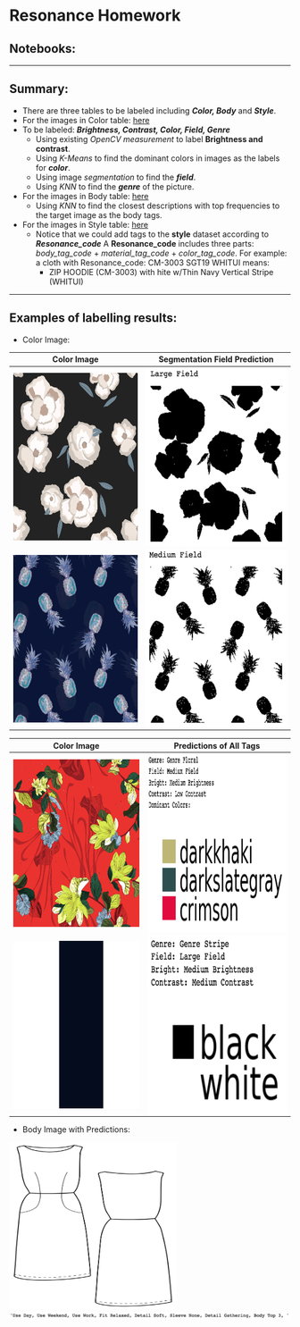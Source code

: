 # Resonance Homework 

## Notebooks: 
___

## Summary:  
  + There are three tables to be labeled including **_Color, Body_** and **_Style_**. 
  + For the images in Color table: [here](./label_color.ipynb)
  + To be labeled: **_Brightness, Contrast, Color, Field, Genre_**
  	+ Using existing *OpenCV measurement* to label **Brightness and contrast**.
  	+ Using *K-Means* to find the dominant colors in images as the labels for **_color_**.
  	+ Using image *segmentation* to find the **_field_**.
  	+ Using *KNN* to find the **_genre_** of the picture. 
  + For the images in Body table: [here](./label_body.ipynb)
  	+ Using *KNN* to find the closest descriptions with top frequencies to the target image as the body tags.
  + For the images in Style table: [here](./label_style.ipynb)
  	+ Notice that we could add tags to the **style** dataset according to **_Resonance_code_**
    A **Resonance_code** includes three parts: *body_tag_code* + *material_tag_code* + *color_tag_code*.
    For example: a cloth with Resonance_code: CM-3003 SGT19 WHITUI means:
		+ ZIP HOODIE (CM-3003) with hite w/Thin Navy Vertical Stripe (WHITUI)

___


## Examples of labelling results:  
  + Color Image: 

  Color Image            |  Segmentation Field Prediction  
:-------------------------:|:-------------------------:
 <img src = './notebook_figs/test_1.png'  width="300" height="300" align="center">   | <img src = './notebook_figs/test_1_seg.png' width="320" height="320" align="center">
 <img src = './notebook_figs/test_2.png'  width="300" height="300" align="center">   | <img src = './notebook_figs/test_2_seg.png' width="320" height="320" align="center">


  Color Image            |  Predictions of All Tags
:-------------------------:|:-------------------------:
 <img src = './notebook_figs/test_4.png'  width="300" height="300" align="center">   | <img src = './notebook_figs/predictions_of_test_4.png' width="320" height="320" align="center">
 <img src = './notebook_figs/test_5.png'  width="300" height="300" align="center">   | <img src = './notebook_figs/predictions_of_test_5.png' width="320" height="320" align="center">
   
  
  + Body Image with Predictions:  

  <img src = './notebook_figs/test4.png'  width="300" height="300">
  <img src = './notebook_figs/predictions_of_test4.png'>
